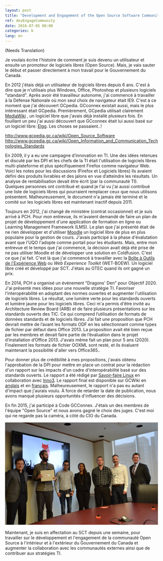```yaml
---
layout: post
title: "Development and Engagement of the Open Source Software Community"
ref: devEngageCommunity
date: 2016-07-05 00:00
categories: b
lang: en
---
```


(Needs Translation)

Je voulais écrire l'histoire de comment je suis devenu un utilisateur et ensuite un promoteur de logiciels libres (Open Source). Mais, je vais sauter le début et passer directement à mon travail pour le Gouvernement du Canada.

En 2012 j'étais déjà un utilisateur de logiciels libres depuis 6 ans. C'est à dire que je n'utilisais plus Windows, Office, Photoshop et plusieurs logiciels "standard". Après avoir été travailleur autonome, j'ai commencé à travailler à la Défense Nationale où mon seul choix de navigateur était IE9. C'est à ce moment que j'ai découvert GCpedia. GCconnex existait aussi, mais le plus intéressant était GCpedia. Premièrement, GCpedia utilisait clairement [MediaWiki](https://www.mediawiki.org/wiki/MediaWiki) , un logiciel libre que j'avais déjà installé plusieurs fois. En fouillant un peu j'ai aussi découvert que GCconnex était lui aussi basé sur un logiciel libre: [Elgg](https://elgg.org/https://elgg.org/
). Les choses se passaient..!

http://www.gcpedia.gc.ca/wiki/Open_Source_Software
http://www.gcpedia.gc.ca/wiki/Open_Information_and_Communication_Technologies_Standards

En 2009, il y a eu une campagne d’innovation en TI. Une des idées retenues et discuté par les DPI et les chefs de la TI était l'utilisation de logiciels libres multi-plateforme et plus spécifiquement Firefox comme navigateur Web. Voici les notes pour les discussions (Firefox et Logiciels libres) Ils avaient défini des produits livrables et des jalons en vue d’atteindre les résultats. Un analyse de rentabilisation devait être écrit (par la communauté TI). Quelques personnes ont contribué et quand je l'ai vu j'ai aussi contribué une liste de logiciels libres qui pourraient remplacer ceux que nous utilisons présentent. Malheureusement, le document n'a jamais été terminé et le comité sur les logiciels libres est maintenant inactif depuis 2011.

Toujours en 2012, j'ai changé de ministère (contrat occasionnel) et je suis arrivé à PCH. Pour mon entrevue, ils m'avaient demandé de faire un plan de projet de développement d'une application de formation en ligne ou Learning Management Framework (LMS). Le plan que j'ai présenté était de ne rien développer et d'utiliser [Moodle](https://moodle.org/) un logiciel libre de plus en plus populaire pour la gestion de cours. J'avais participé à la phase d'évalutation avant que l'UQO l'adopte comme portail pour les étudiants. Mais, entre mon entrevue et le temps que j'ai commencé, la décision avait déjà été prise de ne pas utiliser Moodle et de développer une solution en Coldfusion. C'est ce que j'ai fait. C'est là que j'ai commencé à travailler avec la [Boîte à Outils de l'Expérience Web](https://wet-boew.github.io/wet-boew/) ou _Web Experience Toolkit_ (WET-BOEW). Un logiciel libre créé et développé par SCT. J'étais au GTEC quand ils ont gagné un prix.

En 2014, PCH a organisé un événement "Dragons' Den" pour Objectif 2020. J'ai présenté mes idées pour une nouvelle stratégie TI. Favoriser l'interopérabilité en adoptant des normes ouvertes et augmenter l'utilisation de logiciels libres. Le résultat, une lumière verte pour les standards ouverts et lumière jaune pour les logiciels libres. Ceci m'a permis d'être invité au Architecture Review Board (ARB) et de faire plusieurs présentations sur les standards ouverts des TIC. Ce qui comprend l’utilisation de formats de données standards et de logiciels libres. J’ai fait une proposition que PCH devrait mettre de l’avant les formats ODF en les sélectionnant comme types de fichier par défaut dans Office 2013. La proposition avait été bien reçue par les membres et devait faire partie de l’évaluation dans le projet d’installation d’Office 2013. J'avais même fait un plan pour 5 ans (2020). Finalement les formats de fichier OOXML sont resté, et ils évaluent maintenant la possibilité d'aller vers Office365..

Pour donner plus de crédibilité à mes propositions, j'avais obtenu l'approbation de la DPI pour mettre en place un contrat pour la rédaction d'un rapport sur les impacts d'un cadre d'interopérabilité basé sur des standards ouverts. Le rapport a été rédigé par [Savoir-faire Linux](https://www.savoirfairelinux.com/) en collaboration avec [Inno3](http://inno3.fr/). Le rapport final est disponible sur GCWiki en [anglais](https://wiki.gccollab.ca/Elements_of_a_Technical_Interoperability_Framework_for_Canadian_Heritage) et en [français](https://wiki.gccollab.ca/%C3%89l%C3%A9ments_pour_un_cadre_d%27interop%C3%A9rabilit%C3%A9_technique_pour_Patrimoine_Canadien). Malheureusement, le rapport n'a pas eu autant d'impact que j'aurais voulu. À force de retarder la date de publication, nous avons manqué plusieurs opportunités d'influencer des décisions.

En fin 2015, j'ai participé à Code GCConnex. J'étais un des membres de l'équipe "Open Source" et nous avons gagné le choix des juges. C'est moi qui ne regarde pas la caméra, à côté du CIO du Canada.

![Code GCconnex - Équipe logiciel libre](https://github.com/smellems/smellems.github.io/raw/master/assets/CodeGCconnex_OSS-team.png)

Maintenant, je suis en affectation au SCT depuis une semaine, pour travailler sur le développement et l'engagement de la communauté Open Source à l'intérieur et à l'extérieur du Gouvernement du Canada et augmenter la collaboration avec les communautés externes ainsi que de contribuer aux stratégies TI.
